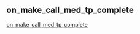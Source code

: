 ## on_make_call_med_tp_complete

[on_make_call_med_tp_complete](html/on_make_call_med_tp_complete.html)